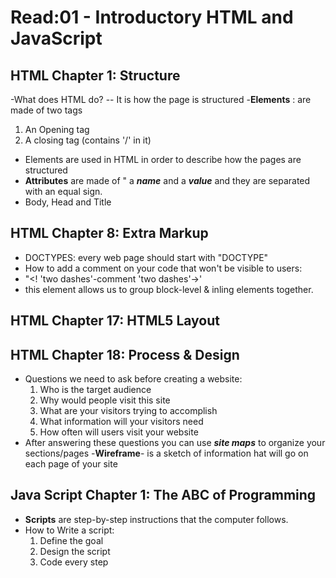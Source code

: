 # Read:01 - Introductory HTML and JavaScript

## HTML Chapter 1: Structure
-What does HTML do?
  -- It is how the page is structured
-**Elements** : are made of two tags
  1. An Opening tag
  2. A closing tag (contains '/' in it)
- Elements are used in HTML in order to describe how the pages are structured
- **Attributes** are made of " a ***name*** and a ***value*** and they are separated with an equal sign.
- Body, Head and Title

## HTML Chapter 8: Extra Markup
- DOCTYPES: every web page should start with "DOCTYPE"
- How to add a comment on your code that won't be visible to users:
-   "<! 'two dashes'-comment 'two dashes'->'
- *<div>* this element allows us to group block-level & inling elements together. 
  
## HTML Chapter 17: HTML5 Layout

## HTML Chapter 18: Process & Design 

  - Questions we need to ask before creating a website:
    1.  Who is the target audience
    2.  Why would people visit this site
    3.  What are your visitors trying to accomplish
    4.  What information will your visitors need
    5.  How often will users visit your website
 - After answering these  questions  you can use ***site maps*** to organize your sections/pages
 -**Wireframe**- is a sketch of information hat will go on each page of your site
  
## Java Script Chapter 1: The ABC of Programming
- **Scripts** are step-by-step instructions that the computer follows.
- How to Write a script:
  1. Define the goal
  2. Design the script
  3. Code every step 
  
